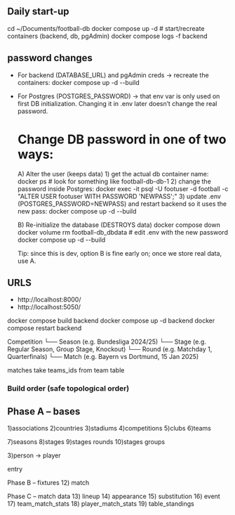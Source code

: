 ## Daily start-up

cd ~/Documents/football-db
docker compose up -d         # start/recreate containers (backend, db, pgAdmin)
docker compose logs -f backend 

## password changes

- For backend (DATABASE_URL) and pgAdmin creds → recreate the containers:
    docker compose up -d --build

- For Postgres (POSTGRES_PASSWORD) → that env var is only used on first DB initialization. Changing it in .env later doesn’t change the real password.

    # Change DB password in one of two ways:

    A) Alter the user (keeps data)
        1) get the actual db container name:
        docker ps  # look for something like football-db-db-1
        2) change the password inside Postgres: docker exec -it <db-container> psql -U footuser -d football -c "ALTER USER footuser WITH PASSWORD 'NEWPASS';"
        3) update .env (POSTGRES_PASSWORD=NEWPASS) and restart backend so it uses the new pass: docker compose up -d --build

    B) Re-initialize the database (DESTROYS data)
        docker compose down
        docker volume rm football-db_dbdata
        # edit .env with the new password
        docker compose up -d --build

    Tip: since this is dev, option B is fine early on; once we store real data, use A.

## URLS
- http://localhost:8000/
- http://localhost:5050/


docker compose build backend
docker compose up -d backend
docker compose restart backend

Competition
   └── Season (e.g. Bundesliga 2024/25)
        └── Stage (e.g. Regular Season, Group Stage, Knockout)
             └── Round (e.g. Matchday 1, Quarterfinals)
                  └── Match (e.g. Bayern vs Dortmund, 15 Jan 2025)

matches take teams_ids from team table

### Build order (safe topological order)

## Phase A – bases
1)associations
2)countries
3)stadiums
4)competitions
5)clubs
6)teams

7)seasons
8)stages
9)stages rounds
10)stages groups

3)person → player


entry

Phase B – fixtures
12) match

Phase C – match data
13) lineup
14) appearance
15) substitution
16) event
17) team_match_stats
18) player_match_stats
19) table_standings